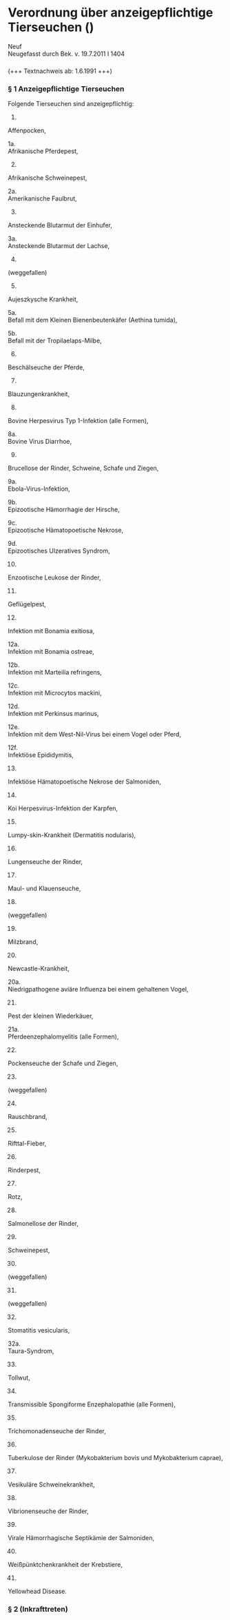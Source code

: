 Verordnung über anzeigepflichtige Tierseuchen ()
================================================

Neuf  
Neugefasst durch Bek. v. 19.7.2011 I 1404

### 

(+++ Textnachweis ab: 1.6.1991 +++)

### § 1 Anzeigepflichtige Tierseuchen

Folgende Tierseuchen sind anzeigepflichtig:

1.  
Affenpocken,

1a.  
Afrikanische Pferdepest,

2.  
Afrikanische Schweinepest,

2a.  
Amerikanische Faulbrut,

3.  
Ansteckende Blutarmut der Einhufer,

3a.  
Ansteckende Blutarmut der Lachse,

4.  
(weggefallen)

5.  
Aujeszkysche Krankheit,

5a.  
Befall mit dem Kleinen Bienenbeutenkäfer
(Aethina tumida),

5b.  
Befall mit der Tropilaelaps-Milbe,

6.  
Beschälseuche der Pferde,

7.  
Blauzungenkrankheit,

8.  
Bovine Herpesvirus Typ 1-Infektion (alle Formen),

8a.  
Bovine Virus Diarrhoe,

9.  
Brucellose der Rinder, Schweine, Schafe und Ziegen,

9a.  
Ebola-Virus-Infektion,

9b.  
Epizootische Hämorrhagie der Hirsche,

9c.  
Epizootische Hämatopoetische Nekrose,

9d.  
Epizootisches Ulzeratives Syndrom,

10.  
Enzootische Leukose der Rinder,

11.  
Geflügelpest,

12.  
Infektion mit Bonamia exitiosa,

12a.  
Infektion mit Bonamia ostreae,

12b.  
Infektion mit Marteilia refringens,

12c.  
Infektion mit Microcytos mackini,

12d.  
Infektion mit Perkinsus marinus,

12e.  
Infektion mit dem West-Nil-Virus bei einem Vogel oder Pferd,

12f.  
Infektiöse Epididymitis,

13.  
Infektiöse Hämatopoetische Nekrose der Salmoniden,

14.  
Koi Herpesvirus-Infektion der Karpfen,

15.  
Lumpy-skin-Krankheit (Dermatitis nodularis),

16.  
Lungenseuche der Rinder,

17.  
Maul- und Klauenseuche,

18.  
(weggefallen)

19.  
Milzbrand,

20.  
Newcastle-Krankheit,

20a.  
Niedrigpathogene aviäre Influenza bei einem gehaltenen Vogel,

21.  
Pest der kleinen Wiederkäuer,

21a.  
Pferdeenzephalomyelitis (alle Formen),

22.  
Pockenseuche der Schafe und Ziegen,

23.  
(weggefallen)

24.  
Rauschbrand,

25.  
Rifttal-Fieber,

26.  
Rinderpest,

27.  
Rotz,

28.  
Salmonellose der Rinder,

29.  
Schweinepest,

30.  
(weggefallen)

31.  
(weggefallen)

32.  
Stomatitis vesicularis,

32a.  
Taura-Syndrom,

33.  
Tollwut,

34.  
Transmissible Spongiforme Enzephalopathie (alle Formen),

35.  
Trichomonadenseuche der Rinder,

36.  
Tuberkulose der Rinder (Mykobakterium bovis und Mykobakterium caprae),

37.  
Vesikuläre Schweinekrankheit,

38.  
Vibrionenseuche der Rinder,

39.  
Virale Hämorrhagische Septikämie der Salmoniden,

40.  
Weißpünktchenkrankheit der Krebstiere,

41.  
Yellowhead Disease.

### § 2 (Inkrafttreten)


